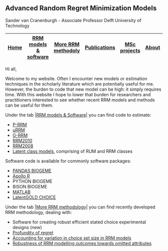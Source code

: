 ## Advanced Random Regret Minimization Models

 Sander van Cranenburgh - Associate Professor Delft University of Technology
 
| [Home]() | [RRM models & software](https://github.com/sandervancranenburgh/advancedRRMmodels/tree/main/RRM%20Models%20%26%20Software) | [More RRM methodoly](https://github.com/sandervancranenburgh/advancedRRMmodels/tree/main/RRM%20Methodology)  | [Publications](https://github.com/sandervancranenburgh/advancedRRMmodels) | [MSc projects](https://github.com/sandervancranenburgh/advancedRRMmodels) | [About](https://www.tudelft.nl/tbm/onze-faculteit/engineering-systems-and-services/people/associate-professors/drir-s-sander-van-cranenburgh?0%5BL%5D=&cHash=b2ae04d80d909091b5ba2f09e70b0448) | [More](https://github.com/sandervancranenburgh/advancedRRMmodels)
--|--|--|--|--|--|--

Hi all,

Welcome to my website. Often I encounter new models or estimation techniques in the scholarly literature which are potentially useful for me. However, the burden to code that new model can be high: it simply requires time. With this website I hope to lower that burden for  researchers  and  practitioners interested to see whether recent RRM models and methods can be useful for them.

Under the tab |[RRM models & Software](https://github.com/sandervancranenburgh/advancedRRMmodels/RRM%20models%20%26%20Software)| you can find code to estimate:

-   [P-RRM](https://github.com/sandervancranenburgh/advancedRRMmodels/tree/main/RRM%20Models%20%26%20Software/P-RRM) 
-   [μRRM](https://github.com/sandervancranenburgh/advancedRRMmodels/tree/main/RRM%20Models%20%26%20Software/%C2%B5RRM)
-   [G-RRM](https://github.com/sandervancranenburgh/advancedRRMmodels/tree/main/RRM%20Models%20%26%20Software/G-RRM)
-   [RRM2010](https://github.com/sandervancranenburgh/advancedRRMmodels/tree/main/RRM%20Models%20%26%20Software/RRM2010)
-   [RRM2008](https://github.com/sandervancranenburgh/advancedRRMmodels/tree/main/RRM%20Models%20%26%20Software/RRM2008)
-   [Latent class models](https://github.com/sandervancranenburgh/advancedRRMmodels/tree/main/RRM%20Models%20%26%20Software/Latent%20class%20models), comprising of RUM and RRM classes

Software code is available for commonly software packages:

-   [PANDAS BIOGEME](http://biogeme.epfl.ch/)
-   [Apollo R](http://www.apollochoicemodelling.com/)
-   PYTHON BIOGEME
-   BISON BIOGEME
-   [MATLAB](http://nl.mathworks.com/products/matlab/)
-   [LatentGOLD CHOICE](http://www.statisticalinnovations.com/)


Under the tab |[More RRM methodology](https://github.com/sandervancranenburgh/advancedRRMmodels/tree/main/RRM%20Methodology)| you can find recently developed RRM methodology, dealing with:

-   Software for creating robust efficient stated choice experimental designs  (new)
-   [Profundity of regret](https://github.com/sandervancranenburgh/advancedRRMmodels/tree/main/RRM%20Methodology/Profundity%20of%20regret)
-   [Accounting for variation in choice set size in RRM models](https://github.com/sandervancranenburgh/advancedRRMmodels/tree/main/RRM%20Methodology/Variation%20in%20choice%20set%20size)
-   [Robustness of RRM modelling outcomes towards omitted attributes](https://github.com/sandervancranenburgh/advancedRRMmodels/tree/main/RRM%20Methodology/Robustness%20of%20RRM%20models)
